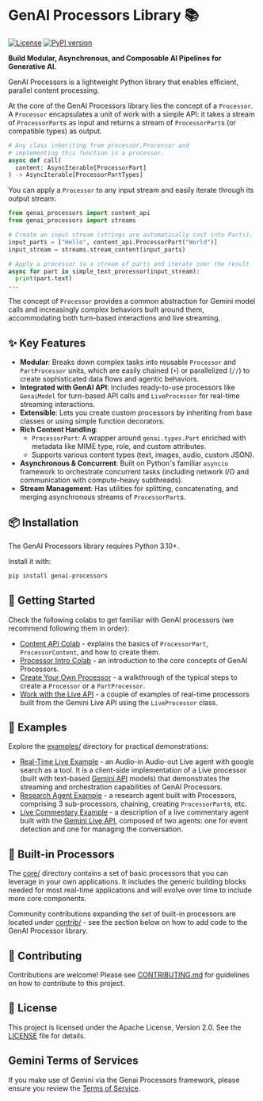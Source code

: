 # GenAI Processors Library 📚

[![License](https://img.shields.io/badge/License-Apache_2.0-blue.svg)](LICENSE)
[![PyPI version](https://img.shields.io/pypi/v/genai-processors.svg)](https://pypi.org/project/genai-processors/)

**Build Modular, Asynchronous, and Composable AI Pipelines for Generative AI.**

GenAI Processors is a lightweight Python library that enables efficient,
parallel content processing.

At the core of the GenAI Processors library lies the concept of a `Processor`. A
`Processor` encapsulates a unit of work with a simple API: it takes a stream of
`ProcessorPart`s as input and returns a stream of `ProcessorPart`s (or
compatible types) as output.

```python
# Any class inheriting from processor.Processor and
# implementing this function is a processor.
async def call(
  content: AsyncIterable[ProcessorPart]
) -> AsyncIterable[ProcessorPartTypes]
```

You can apply a `Processor` to any input stream and easily iterate through its
output stream:

```python
from genai_processors import content_api
from genai_processors import streams

# Create an input stream (strings are automatically cast into Parts).
input_parts = ["Hello", content_api.ProcessorPart("World")]
input_stream = streams.stream_content(input_parts)

# Apply a processor to a stream of parts and iterate over the result
async for part in simple_text_processor(input_stream):
  print(part.text)
...
```

The concept of `Processor` provides a common abstraction for Gemini model calls
and increasingly complex behaviors built around them, accommodating both
turn-based interactions and live streaming.

## ✨ Key Features

*   **Modular**: Breaks down complex tasks into reusable `Processor` and
    `PartProcessor` units, which are easily chained (`+`) or parallelized (`//`)
    to create sophisticated data flows and agentic behaviors.
*   **Integrated with GenAI API**: Includes ready-to-use processors like
    `GenaiModel` for turn-based API calls and `LiveProcessor` for real-time
    streaming interactions.
*   **Extensible**: Lets you create custom processors by inheriting from base
    classes or using simple function decorators.
*   **Rich Content Handling**:
    *   `ProcessorPart`: A wrapper around `genai.types.Part` enriched with
        metadata like MIME type, role, and custom attributes.
    *   Supports various content types (text, images, audio, custom JSON).
*   **Asynchronous & Concurrent**: Built on Python's familiar `asyncio`
    framework to orchestrate concurrent tasks (including network I/O and
    communication with compute-heavy subthreads).
*   **Stream Management**: Has utilities for splitting, concatenating, and
    merging asynchronous streams of `ProcessorPart`s.

## 📦 Installation

The GenAI Processors library requires Python 3.10+.

Install it with:

```bash
pip install genai-processors
```

## 🚀 Getting Started

Check the following colabs to get familiar with GenAI processors (we recommend
following them in order):

*   [Content API Colab](https://colab.research.google.com/github/gemini-google/genai-processors/blob/main/notebooks/content_api_intro.ipynb) -
    explains the basics of `ProcessorPart`, `ProcessorContent`, and how to
    create them.
*   [Processor Intro Colab](https://colab.research.google.com/github/gemini-google/genai-processors/blob/main/notebooks/processor_intro.ipynb) -
    an introduction to the core concepts of GenAI Processors.
*   [Create Your Own Processor](https://colab.research.google.com/github/gemini-google/genai-processors/blob/main/notebooks/create_your_own_processor.ipynb) -
    a walkthrough of the typical steps to create a `Processor` or a
    `PartProcessor`.
*   [Work with the Live API](https://colab.research.google.com/github/gemini-google/genai-processors/blob/main/notebooks/live_processor_intro.ipynb) -
    a couple of examples of real-time processors built from the Gemini Live API
    using the `LiveProcessor` class.

## 📖 Examples

Explore the [examples/](examples/) directory for practical demonstrations:

*   [Real-Time Live Example](examples/realtime_simple_cli.py) - an Audio-in
    Audio-out Live agent with google search as a tool. It is a client-side
    implementation of a Live processor (built with text-based
    [Gemini API](https://ai.google.dev/gemini-api/docs) models) that
    demonstrates the streaming and orchestration capabilities of GenAI
    Processors.
*   [Research Agent Example](examples/research/README.md) - a research agent
    built with Processors, comprising 3 sub-processors, chaining, creating
    `ProcessorPart`s, etc.
*   [Live Commentary Example](examples/live/README.md) - a description of a live
    commentary agent built with the
    [Gemini Live API](https://ai.google.dev/gemini-api/docs/live), composed of
    two agents: one for event detection and one for managing the conversation.

## 🧩 Built-in Processors

The [core/](core/) directory contains a set of basic processors that you can
leverage in your own applications. It includes the generic building blocks
needed for most real-time applications and will evolve over time to include more
core components.

Community contributions expanding the set of built-in processors are located
under [contrib/](contrib/) - see the section below on how to add code to the
GenAI Processor library.

## 🤝 Contributing

Contributions are welcome! Please see [CONTRIBUTING.md](CONTRIBUTING.md) for
guidelines on how to contribute to this project.

## 📜 License

This project is licensed under the Apache License, Version 2.0. See the
[LICENSE](LICENSE) file for details.

## Gemini Terms of Services

If you make use of Gemini via the Genai Processors framework, please ensure you
review the [Terms of Service](https://ai.google.dev/gemini-api/terms).
